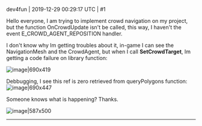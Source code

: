 dev4fun | 2019-12-29 00:29:17 UTC | #1

Hello everyone,
I am trying to implement crowd navigation on my project, but the function OnCrowdUpdate isn't be called, this way, I haven't the event E_CROWD_AGENT_REPOSITION handler.

I don't know why Im getting troubles about it, in-game I can see the NavigationMesh and the CrowdAgent, but when I call **SetCrowdTarget**, Im getting a code failure on library function:

![image|690x419](upload://igGClCGU6Fjq1XqmS4Gi02Bq0W1.png) 

Debbugging, I see this ref is zero retrieved from queryPolygons function:
![image|690x447](upload://6Ci707xzpG6TMDzJjzGTqLX7rhj.png) 

Someone knows what is happening?
Thanks.

![image|587x500](upload://zTfMORb5H7VONWbTAZ8V7AwvlH0.jpeg)

-------------------------

